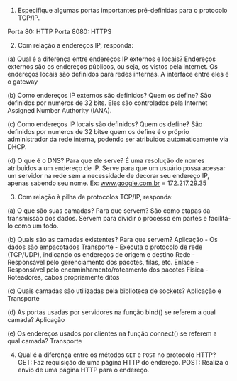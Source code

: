 1. Especifique algumas portas importantes pré-definidas para o protocolo TCP/IP.

Porta 80: HTTP
Porta 8080: HTTPS

2. Com relação a endereços IP, responda:

(a) Qual é a diferença entre endereços IP externos e locais?
Endereços externos são os endereços públicos, ou seja, os vistos pela internet. Os endereços locais são definidos para redes internas. A interface entre eles é o gateway

(b) Como endereços IP externos são definidos? Quem os define?
São definidos por numeros de 32 bits. Eles são controlados pela Internet Assigned Number Authority (IANA).

(c) Como endereços IP locais são definidos? Quem os define?
São definidos por numeros de 32 bitse quem os define é o próprio administrador da rede interna, podendo ser  atribuidos automaticamente via DHCP.

(d) O que é o DNS? Para que ele serve?
É uma resolução de nomes atribuidos a um endereço de IP. Serve para que um usuário possa acessar um servidor na rede sem a necessidade de decorar seu endereço IP, apenas sabendo seu nome. Ex: www.google.com.br = 172.217.29.35

3. Com relação à pilha de protocolos TCP/IP, responda:

(a) O que são suas camadas? Para que servem?
São como etapas da transmissão dos dados. Servem para dividir o processo em partes e facilitá-lo como um todo.

(b) Quais são as camadas existentes? Para que servem?
Aplicação - Os dados são empacotados
Transporte - Executa o protocolo de rede (TCP/UDP), indicando os endereços de origem e destino
Rede - Responsável pelo gerenciamento dos pacotes, filas, etc.
Enlace - Responsável pelo encaminhamento/roteamento dos pacotes
Fisica - Roteadores, cabos propriamente ditos

(c) Quais camadas são utilizadas pela biblioteca de sockets?
Aplicação e Transporte

(d) As portas usadas por servidores na função bind() se referem a qual camada?
Aplicação

(e) Os endereços usados por clientes na função connect() se referem a qual camada?
Transporte

4. Qual é a diferença entre os métodos `GET` e `POST` no protocolo HTTP?
GET: Faz requisição de uma página HTTP do endereço.
POST: Realiza o envio de uma página HTTP para o endereço.
